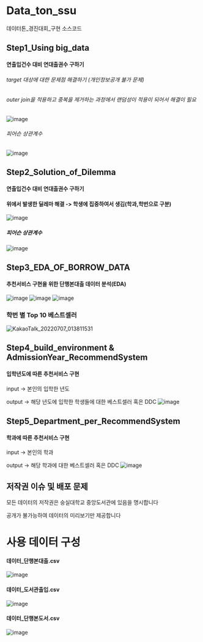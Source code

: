 # Data_ton_ssu
데이터톤_경진대회_구현 소스코드




## Step1_Using big_data

#### 연출입건수 대비 연대출권수 구하기 
###### target 대상에 대한 문제점 해결하기 (개인정보공개 불가 문제)
###### outer join을 적용하고 중복을 제거하는 과정에서 랜덤성이 적용이 되어서 해결이 필요
![image](https://user-images.githubusercontent.com/68888169/180140894-20a9c951-70c0-47a5-9773-ec485e683c6c.png)

###### 피어슨 상관계수
![image](https://user-images.githubusercontent.com/68888169/180142043-bb00c3b2-2695-45fd-8341-35cb35627de5.png)



## Step2_Solution_of_Dilemma
#### 연출입건수 대비 연대출권수 구하기 
#### 위에서 발생한 딜레마 해결 -> 학생에 집중하여서 생김(학과,학번으로 구분)
![image](https://user-images.githubusercontent.com/68888169/180141824-87331ddd-15c5-4c84-8174-55e71efc658a.png)

##### 피어슨 상관계수
![image](https://user-images.githubusercontent.com/68888169/180141900-0f21df67-2dfc-4cec-80cc-8928d239f294.png)


## Step3_EDA_OF_BORROW_DATA
#### 추천서비스 구현을 위한 단행본대출 데이터 분석(EDA)
![image](https://user-images.githubusercontent.com/68888169/180142731-c3296872-392d-4251-bf89-5fe5236d4f48.png)
![image](https://user-images.githubusercontent.com/68888169/180142606-e416339e-4907-4d77-9fe8-7e22aa3a22ff.png)
![image](https://user-images.githubusercontent.com/68888169/180142626-c42f3d49-b769-4642-ace7-a7199f9d4300.png)

### 학번 별 Top 10 베스트셀러
![KakaoTalk_20220707_013811531](https://user-images.githubusercontent.com/68888169/180143175-a5444dd5-d906-40f3-bab5-af903fadbd11.gif)


## Step4_build_environment & AdmissionYear_RecommendSystem
#### 입학년도에 따른 추천서비스 구현
input -> 본인의 입학한 년도

output -> 해당 년도에 입학한 학생들에 대한 베스트셀러 혹은 DDC
![image](https://user-images.githubusercontent.com/68888169/180143479-8b90ea29-0ce7-46e9-8c8b-c151d2ca25a7.png)

## Step5_Department_per_RecommendSystem
#### 학과에 따른 추천서비스 구현
input -> 본인의 학과

output -> 해당 학과에 대한 베스트셀러 혹은 DDC
![image](https://user-images.githubusercontent.com/68888169/180143680-de349514-afa9-4912-909a-7a2990e0d801.png)




## 저작권 이슈 및 배포 문제
모든 데이터의 저작권은 숭실대학교 중앙도서관에 있음을 명시합니다

공개가 불가능하여 데이터의 미리보기만 제공합니다




# 사용 데이터 구성 
#### 데이터_단행본대출.csv
![image](https://user-images.githubusercontent.com/68888169/180140006-c9c9c7f2-bd37-43b9-a6d2-d71da5a978ea.png)

#### 데이터_도서관출입.csv
![image](https://user-images.githubusercontent.com/68888169/180140133-eaaec644-370a-448b-ac14-b77b61acbf0f.png)

#### 데이터_단행본도서.csv
![image](https://user-images.githubusercontent.com/68888169/180140443-4918f598-a0f1-45eb-8893-f16b3085c652.png)
